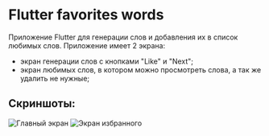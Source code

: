 # Flutter favorites words

Приложение Flutter для генерации слов и добавления их в список любимых слов.
Приложение имеет 2 экрана: 
- экран генерации слов с кнопками "Like" и "Next";
- экран любимых слов, в котором можно просмотреть слова, а так же удалить не нужные;

## Скриншоты:

![Главный экран](screenshots/main_skreen.jpg)
![Экран избранного](screenshots/favorites_skreen.jpg)
